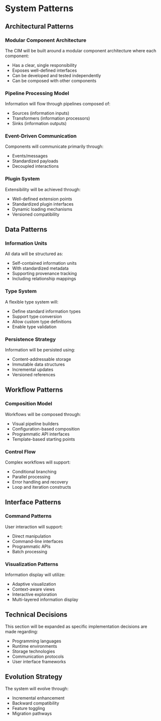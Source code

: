 # System Patterns

## Architectural Patterns

### Modular Component Architecture
The CIM will be built around a modular component architecture where each component:
- Has a clear, single responsibility
- Exposes well-defined interfaces
- Can be developed and tested independently
- Can be composed with other components

### Pipeline Processing Model
Information will flow through pipelines composed of:
- Sources (information inputs)
- Transformers (information processors)
- Sinks (information outputs)

### Event-Driven Communication
Components will communicate primarily through:
- Events/messages
- Standardized payloads
- Decoupled interactions

### Plugin System
Extensibility will be achieved through:
- Well-defined extension points
- Standardized plugin interfaces
- Dynamic loading mechanisms
- Versioned compatibility

## Data Patterns

### Information Units
All data will be structured as:
- Self-contained information units
- With standardized metadata
- Supporting provenance tracking
- Including relationship mappings

### Type System
A flexible type system will:
- Define standard information types
- Support type conversion
- Allow custom type definitions
- Enable type validation

### Persistence Strategy
Information will be persisted using:
- Content-addressable storage
- Immutable data structures
- Incremental updates
- Versioned references

## Workflow Patterns

### Composition Model
Workflows will be composed through:
- Visual pipeline builders
- Configuration-based composition
- Programmatic API interfaces
- Template-based starting points

### Control Flow
Complex workflows will support:
- Conditional branching
- Parallel processing
- Error handling and recovery
- Loop and iteration constructs

## Interface Patterns

### Command Patterns
User interaction will support:
- Direct manipulation
- Command-line interfaces
- Programmatic APIs
- Batch processing

### Visualization Patterns
Information display will utilize:
- Adaptive visualization
- Context-aware views
- Interactive exploration
- Multi-layered information display

## Technical Decisions

This section will be expanded as specific implementation decisions are made regarding:
- Programming languages
- Runtime environments
- Storage technologies
- Communication protocols
- User interface frameworks

## Evolution Strategy

The system will evolve through:
- Incremental enhancement
- Backward compatibility
- Feature toggling
- Migration pathways 